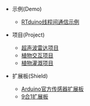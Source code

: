 - 示例(Demo)
  - [RTduino线程间通信示例](/zh/project-examples/demos/MsgQ-C-CPP/MsgQ-C-CPP.md)

- 项目(Project)
  - [超声波雷达项目](/zh/project-examples/projects/UltrasoundRadar/UltrasoundRadar.md)
  - [植物交互项目](/zh/project-examples/projects/PlantCommunicator/PlantCommunicator.md)
  - [植物灌溉项目](/zh/project-examples/projects/PlantWatering/PlantWatering.md)

- 扩展板(Shield)
  - [Arduino官方传感器扩展板](/zh/project-examples/shields/ArduinoSensorKit/ArduinoSensorKit.md)
  - [9合1扩展板](/zh/project-examples/shields/nine-in-one-shield/nine-in-one-shield.md)
